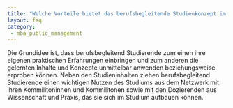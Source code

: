 ```yaml
---
title: "Welche Vorteile bietet das berufsbegleitende Studienkonzept im Hinblick auf meinen Berufsalltag? "
layout: faq
category: 
 - mba_public_management
---
```


Die Grundidee ist, dass berufsbegleitend Studierende zum einen ihre eigenen praktischen Erfahrungen einbringen und zum anderen die gelernten Inhalte und Konzepte unmittelbar anwenden beziehungsweise erproben können. Neben den Studieninhalten ziehen berufsbegleitend Studierende einen wichtigen Nutzen des Studiums aus dem Netzwerk mit ihren Kommilitoninnen und Kommilitonen sowie mit den Dozierenden aus Wissenschaft und Praxis, das sie sich im Studium aufbauen können.
